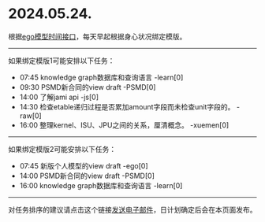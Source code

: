 # 2024.05.24.

根据[ego模型时间接口](https://gitee.com/hyg/blog/blob/master/timeflow.md)，每天早起根据身心状况绑定模版。

---
如果绑定模版1可能安排以下任务：

- 07:45	knowledge graph数据库和查询语言 -learn[0]
- 09:30	PSMD新合同的view draft -PSMD[0]
- 14:00	了解jami api -js[0]
- 14:30	检查etable递归过程是否累加amount字段而未检查unit字段的。 -raw[0]
- 16:00	整理kernel、ISU、JPU之间的关系，厘清概念。 -xuemen[0]

---
如果绑定模版2可能安排以下任务：

- 07:45	新版个人模型的view draft -ego[0]
- 14:00	PSMD新合同的view draft -PSMD[0]
- 16:00	knowledge graph数据库和查询语言 -learn[0]

---
对任务排序的建议请点击这个链接<a href="mailto:huangyg@mars22.com?subject=关于2024.05.24.任务排序的建议&body=date: 20240524%0D%0Afile: ../../blog/release/time/d.20240524.md%0D%0A---请勿修改邮件主题及以上内容---%0D%0A">发送电子邮件</a>，日计划确定后会在本页面发布。
